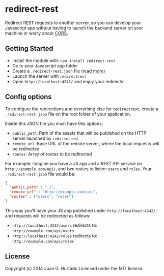 # redirect-rest

Redirect REST requests to another server, so you can develop your Javascript app without having to launch the backend server on your machine or worry about [CORS](http://en.wikipedia.org/wiki/Cross-origin_resource_sharing).

## Getting Started

- Install the module with: `npm install redirect-rest`
- Go to your Javascript app folder
- Create a `.redirect-rest.json` file ([read more](#config-options))
- Launch the server with `redirectrest`
- Open `http://localhost:4242/` and enjoy your redirects!

## Config options

To configure the redirections and everything else for `redirectrest`, create a `.redirect-rest.json` file on the root folder of your application.

Inside this JSON file you must have this options:

- `public_path`: Path of the assets that will be published on the HTTP server launched by `redirectrest`
- `remote_url`: Base URL of the remote server, where the local requests will be redirected
- `routes`: Array of routes to be redirected

For example: Imagine you have a JS app and a REST API service on `http://example.com/api/`, and two routes to listen: `users` and `roles`. Your `.redirect-rest.json` file would be:

```json
{
  "public_path" : "./",
  "remote_url" : "http://example.com/api",
  "routes" : ["users", "roles"]
}
```

This way you'll have your JS app published under `http://localhost:4242/`, and requests will be redirected as follows:

- `http://localhost:4242/users` redirects to: `http://example.com/api/users`
- `http://localhost:4242/roles` redirects to: `http://example.com/api/roles`

## License
Copyright (c) 2014 Juan G. Hurtado
Licensed under the MIT license.
